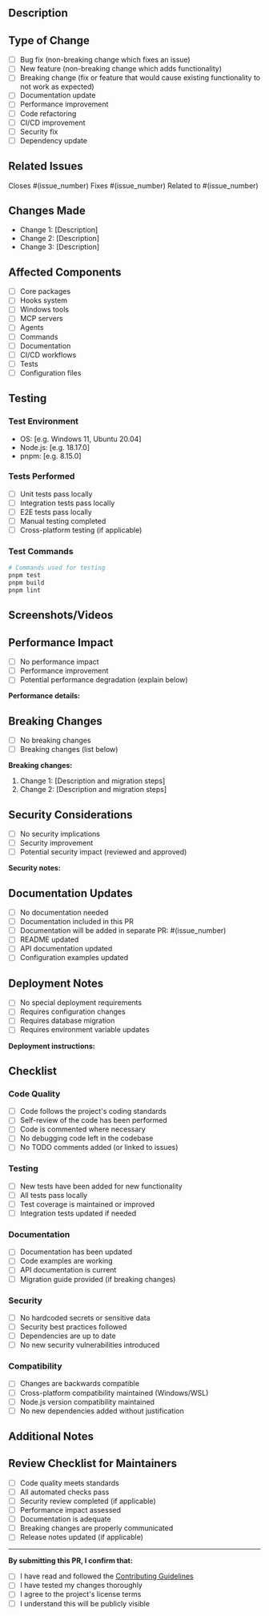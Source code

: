 ## Description
<!-- Provide a brief description of the changes in this PR -->

## Type of Change
<!-- Mark the relevant option with an "x" -->
- [ ] Bug fix (non-breaking change which fixes an issue)
- [ ] New feature (non-breaking change which adds functionality)
- [ ] Breaking change (fix or feature that would cause existing functionality to not work as expected)
- [ ] Documentation update
- [ ] Performance improvement
- [ ] Code refactoring
- [ ] CI/CD improvement
- [ ] Security fix
- [ ] Dependency update

## Related Issues
<!-- Link to related issues -->
Closes #(issue_number)
Fixes #(issue_number)
Related to #(issue_number)

## Changes Made
<!-- Detailed description of changes -->
- Change 1: [Description]
- Change 2: [Description]
- Change 3: [Description]

## Affected Components
<!-- Mark all that apply -->
- [ ] Core packages
- [ ] Hooks system
- [ ] Windows tools
- [ ] MCP servers
- [ ] Agents
- [ ] Commands
- [ ] Documentation
- [ ] CI/CD workflows
- [ ] Tests
- [ ] Configuration files

## Testing
<!-- Describe the tests you ran and how to reproduce them -->

### Test Environment
- OS: [e.g. Windows 11, Ubuntu 20.04]
- Node.js: [e.g. 18.17.0]
- pnpm: [e.g. 8.15.0]

### Tests Performed
- [ ] Unit tests pass locally
- [ ] Integration tests pass locally
- [ ] E2E tests pass locally
- [ ] Manual testing completed
- [ ] Cross-platform testing (if applicable)

### Test Commands
```bash
# Commands used for testing
pnpm test
pnpm build
pnpm lint
```

## Screenshots/Videos
<!-- Add screenshots or videos if applicable -->

## Performance Impact
<!-- Describe any performance implications -->
- [ ] No performance impact
- [ ] Performance improvement
- [ ] Potential performance degradation (explain below)

**Performance details:**
<!-- Describe performance implications -->

## Breaking Changes
<!-- List any breaking changes and migration steps -->
- [ ] No breaking changes
- [ ] Breaking changes (list below)

**Breaking changes:**
1. Change 1: [Description and migration steps]
2. Change 2: [Description and migration steps]

## Security Considerations
- [ ] No security implications
- [ ] Security improvement
- [ ] Potential security impact (reviewed and approved)

**Security notes:**
<!-- Describe any security considerations -->

## Documentation Updates
- [ ] No documentation needed
- [ ] Documentation included in this PR
- [ ] Documentation will be added in separate PR: #(issue_number)
- [ ] README updated
- [ ] API documentation updated
- [ ] Configuration examples updated

## Deployment Notes
<!-- Special instructions for deployment -->
- [ ] No special deployment requirements
- [ ] Requires configuration changes
- [ ] Requires database migration
- [ ] Requires environment variable updates

**Deployment instructions:**
<!-- Describe any special deployment steps -->

## Checklist
<!-- Mark completed items with an "x" -->

### Code Quality
- [ ] Code follows the project's coding standards
- [ ] Self-review of the code has been performed
- [ ] Code is commented where necessary
- [ ] No debugging code left in the codebase
- [ ] No TODO comments added (or linked to issues)

### Testing
- [ ] New tests have been added for new functionality
- [ ] All tests pass locally
- [ ] Test coverage is maintained or improved
- [ ] Integration tests updated if needed

### Documentation
- [ ] Documentation has been updated
- [ ] Code examples are working
- [ ] API documentation is current
- [ ] Migration guide provided (if breaking changes)

### Security
- [ ] No hardcoded secrets or sensitive data
- [ ] Security best practices followed
- [ ] Dependencies are up to date
- [ ] No new security vulnerabilities introduced

### Compatibility
- [ ] Changes are backwards compatible
- [ ] Cross-platform compatibility maintained (Windows/WSL)
- [ ] Node.js version compatibility maintained
- [ ] No new dependencies added without justification

## Additional Notes
<!-- Any additional information for reviewers -->

## Review Checklist for Maintainers
<!-- This section is for maintainers -->
- [ ] Code quality meets standards
- [ ] All automated checks pass
- [ ] Security review completed (if applicable)
- [ ] Performance impact assessed
- [ ] Documentation is adequate
- [ ] Breaking changes are properly communicated
- [ ] Release notes updated (if applicable)

---

**By submitting this PR, I confirm that:**
- [ ] I have read and followed the [Contributing Guidelines](CONTRIBUTING.md)
- [ ] I have tested my changes thoroughly
- [ ] I agree to the project's license terms
- [ ] I understand this will be publicly visible